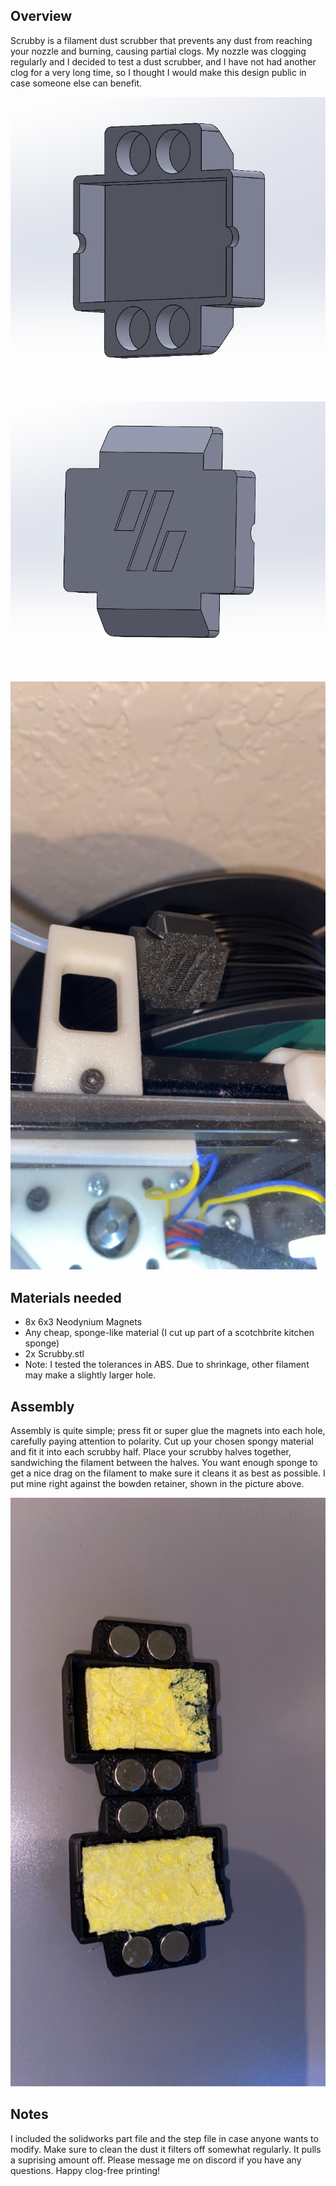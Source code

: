<h2>Overview</h2>
  
Scrubby is a filament dust scrubber that prevents any dust from reaching your nozzle and burning, causing partial clogs. My nozzle was clogging regularly and I 
decided to test a dust scrubber, and I have not had another clog for a very long time, so I thought I would make this design public in case someone else can benefit.

![](./images/front.PNG)
![](./images/back.PNG)
![](./images/irl.JPG)

<h2>Materials needed</h2>
  
* 8x 6x3 Neodynium Magnets
* Any cheap, sponge-like material (I cut up part of a scotchbrite kitchen sponge)
* 2x Scrubby.stl
* Note: I tested the tolerances in ABS. Due to shrinkage, other filament may make a slightly larger hole.

<h2>Assembly</h2>

Assembly is quite simple; press fit or super glue the magnets into each hole, carefully paying attention to polarity. Cut up your chosen spongy material and fit
it into each scrubby half. Place your scrubby halves together, sandwiching the filament between the halves. You want enough sponge to get a nice drag on the filament
to make sure it cleans it as best as possible. I put mine right against the bowden retainer, shown in the picture above.

![](./images/built.JPG)

<h2>Notes</h2>

I included the solidworks part file and the step file in case anyone wants to modify. Make sure to clean the dust it filters off somewhat regularly. It pulls a suprising
amount off. Please message me on discord if you have any questions. Happy clog-free printing!
